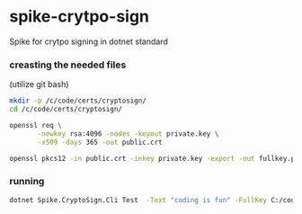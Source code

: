# spike-crytpo-sign
Spike for crytpo signing in dotnet standard


### creasting the needed files

(utilize git bash)

``` bash
mkdir -p /c/code/certs/cryptosign/
cd /c/code/certs/cryptosign/

openssl req \
       -newkey rsa:4096 -nodes -keyout private.key \
       -x509 -days 365 -out public.crt

openssl pkcs12 -in public.crt -inkey private.key -export -out fullkey.pfx -passout pass:


```
### running
``` bash
dotnet Spike.CryptoSign.Cli Test  -Text "coding is fun" -FullKey C:/code/certs/cryptosign/fullkey.pfx -PublicKey C:/code/certs/cryptosign/public.crt
```
